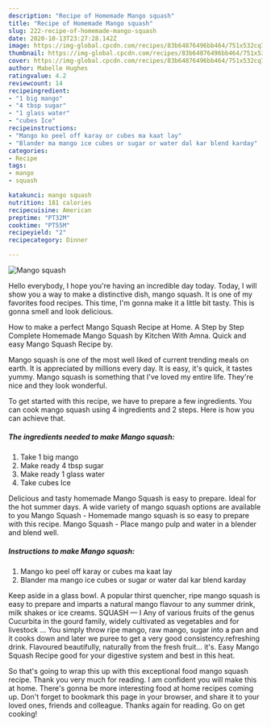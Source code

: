 ```yaml
---
description: "Recipe of Homemade Mango squash"
title: "Recipe of Homemade Mango squash"
slug: 222-recipe-of-homemade-mango-squash
date: 2020-10-13T23:27:28.142Z
image: https://img-global.cpcdn.com/recipes/83b64876496bb464/751x532cq70/mango-squash-recipe-main-photo.jpg
thumbnail: https://img-global.cpcdn.com/recipes/83b64876496bb464/751x532cq70/mango-squash-recipe-main-photo.jpg
cover: https://img-global.cpcdn.com/recipes/83b64876496bb464/751x532cq70/mango-squash-recipe-main-photo.jpg
author: Mabelle Hughes
ratingvalue: 4.2
reviewcount: 14
recipeingredient:
- "1 big mango"
- "4 tbsp sugar"
- "1 glass water"
- "cubes Ice"
recipeinstructions:
- "Mango ko peel off karay or cubes ma kaat lay"
- "Blander ma mango ice cubes or sugar or water dal kar blend karday"
categories:
- Recipe
tags:
- mango
- squash

katakunci: mango squash 
nutrition: 181 calories
recipecuisine: American
preptime: "PT32M"
cooktime: "PT55M"
recipeyield: "2"
recipecategory: Dinner

---
```



![Mango squash](https://img-global.cpcdn.com/recipes/83b64876496bb464/751x532cq70/mango-squash-recipe-main-photo.jpg)

Hello everybody, I hope you're having an incredible day today. Today, I will show you a way to make a distinctive dish, mango squash. It is one of my favorites food recipes. This time, I'm gonna make it a little bit tasty. This is gonna smell and look delicious.

How to make a perfect Mango Squash Recipe at Home. A Step by Step Complete Homemade Mango Squash by Kitchen With Amna. Quick and easy Mango Squash Recipe by.

Mango squash is one of the most well liked of current trending meals on earth. It is appreciated by millions every day. It is easy, it's quick, it tastes yummy. Mango squash is something that I've loved my entire life. They're nice and they look wonderful.


To get started with this recipe, we have to prepare a few ingredients. You can cook mango squash using 4 ingredients and 2 steps. Here is how you can achieve that.

<!--inarticleads1-->

##### The ingredients needed to make Mango squash:

1. Take 1 big mango
1. Make ready 4 tbsp sugar
1. Make ready 1 glass water
1. Take cubes Ice


Delicious and tasty homemade Mango Squash is easy to prepare. Ideal for the hot summer days. A wide variety of mango squash options are available to you Mango Squash - Homemade mango squash is so easy to prepare with this recipe. Mango Squash - Place mango pulp and water in a blender and blend well. 

<!--inarticleads2-->

##### Instructions to make Mango squash:

1. Mango ko peel off karay or cubes ma kaat lay
1. Blander ma mango ice cubes or sugar or water dal kar blend karday


Keep aside in a glass bowl. A popular thirst quencher, ripe mango squash is easy to prepare and imparts a natural mango flavour to any summer drink, milk shakes or ice creams. SQUASH — I Any of various fruits of the genus Cucurbita in the gourd family, widely cultivated as vegetables and for livestock … You simply throw ripe mango, raw mango, sugar into a pan and it cooks down and later we puree to get a very good consistency.refreshing drink. Flavoured beautifully, naturally from the fresh fruit… it&#39;s. Easy Mango Squash Recipe good for your digestive system and best in this heat. 

So that's going to wrap this up with this exceptional food mango squash recipe. Thank you very much for reading. I am confident you will make this at home. There's gonna be more interesting food at home recipes coming up. Don't forget to bookmark this page in your browser, and share it to your loved ones, friends and colleague. Thanks again for reading. Go on get cooking!

